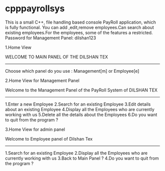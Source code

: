 # cpppayrollsys
This is a small C++, file handling based console PayRoll application, which is fully functional.
You can add ,edit,remove employees.Can search about existing employees.For the employees, some of the features a restricted.
Password for Management Panel: dilshan123

1.Home View

WELCOME TO MAIN PANEL OF THE DILSHAN TEX
*************************************************************
Choose which panel do you use : Management[m] or Employee[e]


2.Home View for Management Panel

Welcome to the Management Panel of the PayRoll System of DILSHAN TEX
*************************************************************
1.Enter a new Employee
2.Search for an existing Employee
3.Edit details about an existing Employee
4.Display all the Employees who are currently working with us
5.Delete all the details about the Employees
6.Do you want to quit from the program ?



3.Home View for admin panel


Welcome to Employee panel of Dilshan Tex
*************************************************************
1.Search for an existing Employee
2.Display all the Employees who are currently working with us
3.Back to Main Panel ?
4.Do you want to quit from the program ?




